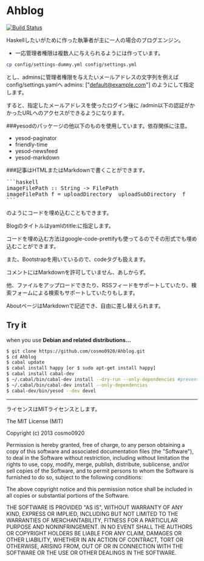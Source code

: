 Ahblog
======

[![Build Status](https://travis-ci.org/cosmo0920/Ahblog.png?branch=master)](https://travis-ci.org/cosmo0920/Ahblog)

Haskellしたいがために作った執筆者が主に一人の場合のブログエンジン。

* 一応管理者権限は複数人に与えられるようには作っています。 

```bash
cp config/settings-dummy.yml config/settings.yml
```
とし、adminsに管理者権限を与えたいメールアドレスの文字列を例えばconfig/settings.yamlへ
admins: ["default@example.com"]
のようにして指定します。

すると、指定したメールアドレスを使ったログイン後に
/admin以下の認証がかかったURLへのアクセスができるようになります。

###yesodのパッケージの他以下のものを使用しています。依存関係に注意。

* yesod-paginator
* friendly-time
* yesod-newsfeed
* yesod-markdown 

###記事はHTMLまたはMarkdownで書くことができます。

<pre>
```haskell
imageFilePath :: String -> FilePath
imageFilePath f = uploadDirectory </> uploadSubDirectory </> f
```
</pre>
のようにコードを埋め込むこともできます。

Blogのタイトルはyamlのtitle:に指定します。

コードを埋め込む方法はgoogle-code-prettifyも使ってるのでその形式でも埋め込むことができます。

また、Bootstrapを用いているので、codeタグも扱えます。

コメントにはMarkdownを許可していません、あしからず。

他、ファイルをアップロードできたり、RSSフィードをサポートしていたり、検索フォームによる検索もサポートしていたりもします。

AboutページはMarkdownで記述でき、自由に差し替えられます。

## Try it

when you use __Debian and related distributions...__

```bash
$ git clone https://github.com/cosmo0920/Ahblog.git
$ cd Ahblog
$ cabal update
$ cabal install happy [or $ sudo apt-get install happy]
$ cabal install cabal-dev
$ ~/.cabal/bin/cabal-dev install --dry-run --only-dependencies #prevent dependency hell
$ ~/.cabal/bin/cabal-dev install --only-dependencies
$ cabal-dev/bin/yesod --dev devel
```

* * * *

ライセンスはMITライセンスとします。

The MIT License (MIT)

Copyright (c) 2013 cosmo0920

Permission is hereby granted, free of charge, to any person obtaining a copy
of this software and associated documentation files (the "Software"), to deal
in the Software without restriction, including without limitation the rights
to use, copy, modify, merge, publish, distribute, sublicense, and/or sell
copies of the Software, and to permit persons to whom the Software is
furnished to do so, subject to the following conditions:

The above copyright notice and this permission notice shall be included in
all copies or substantial portions of the Software.

THE SOFTWARE IS PROVIDED "AS IS", WITHOUT WARRANTY OF ANY KIND, EXPRESS OR
IMPLIED, INCLUDING BUT NOT LIMITED TO THE WARRANTIES OF MERCHANTABILITY,
FITNESS FOR A PARTICULAR PURPOSE AND NONINFRINGEMENT. IN NO EVENT SHALL THE
AUTHORS OR COPYRIGHT HOLDERS BE LIABLE FOR ANY CLAIM, DAMAGES OR OTHER
LIABILITY, WHETHER IN AN ACTION OF CONTRACT, TORT OR OTHERWISE, ARISING FROM,
OUT OF OR IN CONNECTION WITH THE SOFTWARE OR THE USE OR OTHER DEALINGS IN
THE SOFTWARE.
